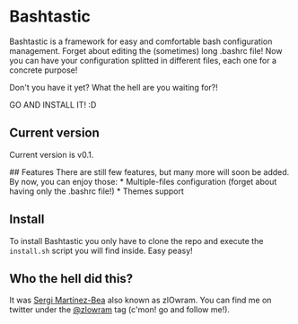 # Bashtastic

Bashtastic is a framework for easy and comfortable bash configuration
management. Forget about editing the (sometimes) long .bashrc file! Now you
can have your configuration splitted in different files, each one for a
concrete purpose!

Don't you have it yet? What the hell are you waiting for?!

GO AND INSTALL IT! :D 

## Current version
Current version is v0.1.

## Features
There are still few features, but many more will soon be added. By now, you can
enjoy those:
    * Multiple-files configuration (forget about having only the .bashrc file!)
    * Themes support

## Install
To install Bashtastic you only have to clone the repo and execute the
`install.sh` script you will find inside. Easy peasy!

## Who the hell did this?
It was [Sergi Martínez-Bea](http://www.zlowram.net) also known as zlOwram. You
can find me on twitter under the [@zlowram](http://twitter.com/zlowram) tag
(c'mon! go and follow me!).
